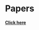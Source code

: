 <html>
  <h1>
    Papers
  </h1>
 <h4>
   <a href="https://drive.google.com/drive/folders/1GKKghbNJ2gkpLdDOKIHctQls_KVkfrV2">Click here</a>
 </h4>
</html>
